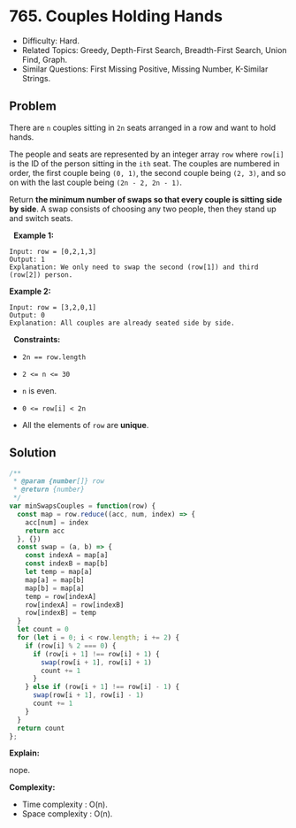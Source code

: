 # 765. Couples Holding Hands

- Difficulty: Hard.
- Related Topics: Greedy, Depth-First Search, Breadth-First Search, Union Find, Graph.
- Similar Questions: First Missing Positive, Missing Number, K-Similar Strings.

## Problem

There are ```n``` couples sitting in ```2n``` seats arranged in a row and want to hold hands.

The people and seats are represented by an integer array ```row``` where ```row[i]``` is the ID of the person sitting in the ```ith``` seat. The couples are numbered in order, the first couple being ```(0, 1)```, the second couple being ```(2, 3)```, and so on with the last couple being ```(2n - 2, 2n - 1)```.

Return **the minimum number of swaps so that every couple is sitting side by side**. A swap consists of choosing any two people, then they stand up and switch seats.

 
**Example 1:**

```
Input: row = [0,2,1,3]
Output: 1
Explanation: We only need to swap the second (row[1]) and third (row[2]) person.
```

**Example 2:**

```
Input: row = [3,2,0,1]
Output: 0
Explanation: All couples are already seated side by side.
```

 
**Constraints:**


	
- ```2n == row.length```
	
- ```2 <= n <= 30```
	
- ```n``` is even.
	
- ```0 <= row[i] < 2n```
	
- All the elements of ```row``` are **unique**.



## Solution

```javascript
/**
 * @param {number[]} row
 * @return {number}
 */
var minSwapsCouples = function(row) {
  const map = row.reduce((acc, num, index) => {
    acc[num] = index
    return acc
  }, {})
  const swap = (a, b) => {
    const indexA = map[a]
    const indexB = map[b]
    let temp = map[a]
    map[a] = map[b]
    map[b] = map[a]
    temp = row[indexA]
    row[indexA] = row[indexB]
    row[indexB] = temp
  }
  let count = 0
  for (let i = 0; i < row.length; i += 2) {
    if (row[i] % 2 === 0) {
      if (row[i + 1] !== row[i] + 1) {
        swap(row[i + 1], row[i] + 1)
        count += 1
      }
    } else if (row[i + 1] !== row[i] - 1) {
      swap(row[i + 1], row[i] - 1)
      count += 1
    }
  }
  return count
};
```

**Explain:**

nope.

**Complexity:**

* Time complexity : O(n).
* Space complexity : O(n).
